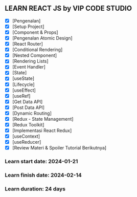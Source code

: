 ## LEARN REACT JS by VIP CODE STUDIO
- [x] [Pengenalan]
- [x] [Setup Project]
- [x] [Component & Props]
- [x] [Pengenalan Atomic Design]
- [x] [React Router]
- [x] [Conditional Rendering]
- [x] [Nested Component]
- [x] [Rendering Lists]
- [x] [Event Handler]
- [x] [State]
- [x] [useState]
- [x] [Lifecycle]
- [x] [useEffect]
- [x] [useRef]
- [x] [Get Data API]
- [x] [Post Data API]
- [x] [Dynamic Routing]
- [x] [Redux - State Management]
- [x] [Redux Toolkit]
- [x] [Implementasi React Redux]
- [x] [useContext]
- [x] [useReducer]
- [x] [Review Materi & Spoiler Tutorial Berikutnya]

### Learn start date: 2024-01-21
### Learn finish date: 2024-02-14
### Learn duration: 24 days




